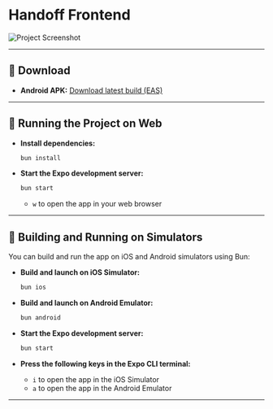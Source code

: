 # Handoff Frontend

![Project Screenshot](https://via.placeholder.com/800x400.png?text=Project+Screenshot)

---

## 📱 Download
- **Android APK:** [Download latest build (EAS)](https://your-eas-apk-link-here.com)

---

## 🚀 Running the Project on Web

- **Install dependencies:**
    ```bash
    bun install
    ```
- **Start the Expo development server:**
    ```bash
    bun start
    ```
    - `w` to open the app in your web browser

---

## 📱 Building and Running on Simulators

You can build and run the app on iOS and Android simulators using Bun:

- **Build and launch on iOS Simulator:**
    ```bash
    bun ios
    ```
- **Build and launch on Android Emulator:**
    ```bash
    bun android
    ```

- **Start the Expo development server:**
    ```bash
    bun start
    ```
- **Press the following keys in the Expo CLI terminal:**
    - `i` to open the app in the iOS Simulator
    - `a` to open the app in the Android Emulator

---